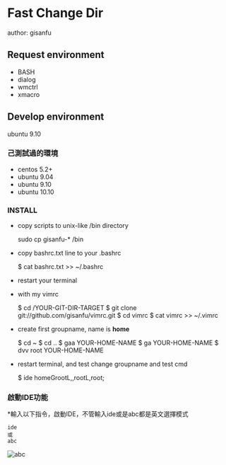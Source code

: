 # Fast Change Dir #

author: gisanfu

## Request environment

- BASH
- dialog
- wmctrl
- xmacro

## Develop environment

ubuntu 9.10

### 己測試過的環境

- centos 5.2+ 
- ubuntu 9.04 
- ubuntu 9.10 
- ubuntu 10.10 

### INSTALL

- copy scripts to unix-like /bin directory

	sudo cp gisanfu-* /bin

- copy bashrc.txt line to your .bashrc

	$ cat bashrc.txt >> ~/.bashrc

- restart your terminal

- with my vimrc

	$ cd /YOUR-GIT-DIR-TARGET
	$ git clone git://github.com/gisanfu/vimrc.git
	$ cd vimrc
	$ cat vimrc >> ~/.vimrc

- create first groupname, name is **home**

	$ cd ~
	$ cd ..
	$ gaa YOUR-HOME-NAME
	$ ga YOUR-HOME-NAME
	$ dvv root YOUR-HOME-NAME

- restart terminal, and test change groupname and test cmd

	$ ide
	homeGrootL,,rootL,root;

### 啟動IDE功能

*輸入以下指令，啟動IDE，不管輸入ide或是abc都是英文選擇模式

	ide
	或
	abc

![abc](http://pic.pimg.tw/gisanfu/4569bf373a01ac17f245e9cf392035ae.png)
